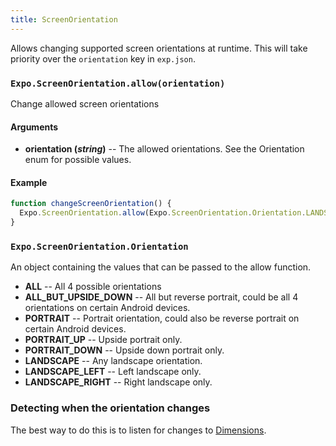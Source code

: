 ```yaml
---
title: ScreenOrientation
---
```


Allows changing supported screen orientations at runtime. This will take priority over the `orientation` key in `exp.json`.

### `Expo.ScreenOrientation.allow(orientation)`

Change allowed screen orientations

#### Arguments

-   **orientation (_string_)** -- The allowed orientations. See the Orientation enum for possible values.

#### Example

```javascript
function changeScreenOrientation() {
  Expo.ScreenOrientation.allow(Expo.ScreenOrientation.Orientation.LANDSCAPE);
}
```

### `Expo.ScreenOrientation.Orientation`

An object containing the values that can be passed to the allow function.

-   **ALL** -- All 4 possible orientations
-   **ALL_BUT_UPSIDE_DOWN** -- All but reverse portrait, could be all 4 orientations on certain Android devices.
-   **PORTRAIT** -- Portrait orientation, could also be reverse portrait on certain Android devices.
-   **PORTRAIT_UP** -- Upside portrait only.
-   **PORTRAIT_DOWN** -- Upside down portrait only.
-   **LANDSCAPE** -- Any landscape orientation.
-   **LANDSCAPE_LEFT** -- Left landscape only.
-   **LANDSCAPE_RIGHT** -- Right landscape only.

### Detecting when the orientation changes

The best way to do this is to listen for changes to [Dimensions](https://facebook.github.io/react-native/docs/dimensions.html).
